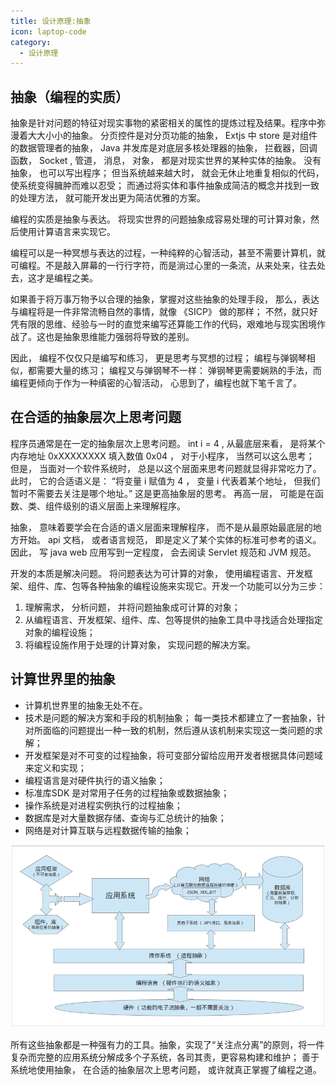 ```yaml
---
title: 设计原理:抽象
icon: laptop-code
category:
  - 设计原理
---
```


## 抽象（编程的实质）

抽象是针对问题的特征对现实事物的紧密相关的属性的提炼过程及结果。程序中弥漫着大大小小的抽象。 分页控件是对分页功能的抽象，
Extjs 中 store 是对组件的数据管理者的抽象， Java 并发库是对底层多核处理器的抽象， 拦截器，回调函数， Socket , 管道， 消息，
对象， 都是对现实世界的某种实体的抽象。 没有抽象， 也可以写出程序； 但当系统越来越大时， 就会无休止地重复相似的代码，
使系统变得臃肿而难以忍受； 而通过将实体和事件抽象成简洁的概念并找到一致的处理方法， 就可能开发出更为简洁优雅的方案。

编程的实质是抽象与表达。 将现实世界的问题抽象成容易处理的可计算对象，然后使用计算语言来实现它。

编程可以是一种冥想与表达的过程，一种纯粹的心智活动，甚至不需要计算机，就可编程。不是敲入屏幕的一行行字符，而是淌过心里的一条流，从来处来，往去处去，这才是编程之美。

如果善于将万事万物予以合理的抽象，掌握对这些抽象的处理手段， 那么，表达与编程将是一件非常流畅自然的事情，就像 《SICP》 做的那样；
不然，就只好凭有限的思维、经验与一时的直觉来编写还算能工作的代码，艰难地与现实困境作战了。这也是抽象思维能力强弱将导致的差别。

因此， 编程不仅仅只是编写和练习， 更是思考与冥想的过程； 编程与弹钢琴相似，都需要大量的练习； 编程又与弹钢琴不一样：
弹钢琴更需要娴熟的手法，而编程更倾向于作为一种缜密的心智活动， 心思到了，编程也就下笔千言了。

## 在合适的抽象层次上思考问题

程序员通常是在一定的抽象层次上思考问题。 int i = 4 , 从最底层来看， 是将某个内存地址 0xXXXXXXXX 填入数值 0x04 ， 对于小程序，
当然可以这么思考； 但是， 当面对一个软件系统时， 总是以这个层面来思考问题就显得非常吃力了。 此时， 它的合适语义是： “将变量 i
赋值为 4 ， 变量 i 代表着某个地址， 但我们暂时不需要去关注是哪个地址。” 这是更高抽象层的思考。 再高一层，
可能是在函数、类、组件级别的语义层面上来理解程序。

抽象， 意味着要学会在合适的语义层面来理解程序， 而不是从最原始最底层的地方开始。 api 文档， 或者语言规范，
即是定义了某个实体的标准可参考的语义。 因此， 写 java web 应用写到一定程度， 会去阅读 Servlet 规范和 JVM 规范。

开发的本质是解决问题。 将问题表达为可计算的对象， 使用编程语言、开发框架、组件、库、包等各种抽象的编程设施来实现它。开发一个功能可以分为三步：

1. 理解需求， 分析问题， 并将问题抽象成可计算的对象；
2. 从编程语言、开发框架、组件、库、包等提供的抽象工具中寻找适合处理指定对象的编程设施；
3. 将编程设施作用于处理的计算对象， 实现问题的解决方案。

## 计算世界里的抽象

* 计算机世界里的抽象无处不在。
* 技术是问题的解决方案和手段的机制抽象； 每一类技术都建立了一套抽象，针对所面临的问题提出一种一致的机制，然后遵从该机制来实现这一类问题的求解；
* 开发框架是对不可变的过程抽象，将可变部分留给应用开发者根据具体问题域来定义和实现；
* 编程语言是对硬件执行的语义抽象；
* 标准库SDK 是对常用子任务的过程抽象或数据抽象；
* 操作系统是对进程实例执行的过程抽象；
* 数据库是对大量数据存储、查询与汇总统计的抽象；
* 网络是对计算互联与远程数据传输的抽象；

![img.png](img.png)

所有这些抽象都是一种强有力的工具。抽象，实现了“关注点分离”的原则，将一件复杂而完整的应用系统分解成多个子系统，各司其责，更容易构建和维护；
善于系统地使用抽象， 在合适的抽象层次上思考问题， 或许就真正掌握了编程之道。


